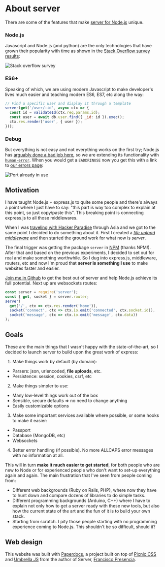 # About server

There are some of the features that make [server for Node.js](https://serverjs.io/) unique.



### Node.js

Javascript and Node.js (and python) are the only technologies that have grown their popularity with time as shown in the [Stack Overflow survey results](https://stackoverflow.com/insights/survey/2017/):

![Stack overflow survey](/img/survey.svg)



### ES6+

Speaking of which, we are using modern Javascript to make developer's lives much easier and teaching modern ES6, ES7, etc along the way:

```js
// Find a specific user and display it through a template
server(get('/user/:id', async ctx => {
  const id = validateId(ctx.req.params.id);
  const user = await db.user.find({ _id: id }).exec();
  ctx.res.render('user', { user });
}));
```



### Debug

But everything is not easy and not everything works on the first try; Node.js has [arguably done a bad job here](https://medium.com/@tjholowaychuk/farewell-node-js-4ba9e7f3e52b#2a64), so we are extending its functionality with [`human-error`](https://github.com/franciscop/human-error). When you would get a `EADDRINUSE` now you get this with a link to [our errors page](/errors):

![Port already in use](../img/portused.png)








## Motivation

I have taught Node.js + express.js to quite some people and there's always a point where I just have to say: "this part is way too complex to explain at this point, so just copy/paste this". This breaking point is connecting express.js to all those middlewares.

When I was [traveling with Hacker Paradise](http://www.hackerparadise.org/) through Asia and we got to the same point I decided to do something about it. First I created a [*file upload middleware*](https://github.com/franciscop/express-data-parser) and then started the ground work for what now is *server*.

The final trigger was getting the package `server` in [NPM](https://www.npmjs.com/package/server) (thanks NPM!). After that and based on the previous experiments, I decided to set out for real and make something worthwhile. So I dug into express.js, middleware, routers, etc and now I'm proud that **server is something I use** to make websites faster and easier.

[Join me in Github](https://github.com/franciscop/server) to get the best out of server and help Node.js achieve its full potential. Next up are websockets routes:

```js
const server = require('server');
const { get, socket } = server.router;
server(
  get('/', ctx => ctx.res.render('home')),
  socket('connect', ctx => ctx.io.emit('connected', ctx.socket.id)),
  socket('message', ctx => ctx.io.emit('message', ctx.data))
);
```



## Goals

These are the main things that I wasn't happy with the state-of-the-art, so I decided to launch server to build upon the great work of express:

1. Make things work by default (by domain):
  - Parsers: json, urlencoded, **file uploads**, etc.
  - Persistence: session, cookies, csrf, etc

2. Make things simpler to use:
  - Many low-level things work out of the box
  - Sensible, secure defaults => no need to change anything
  - Easily customizable options

3. Make some important services available where possible, or some hooks to make it easier:
  - Passport
  - Database (MongoDB, etc)
  - Websockets

4. Better error handling (if possible). No more ALLCAPS error messages with no information at all.


This will in turn **make it much easier to get started**, for both people who are new to Node or for experienced people who don't want to set-up everything again and again. The main frustration that I've seen from people coming from:

- Different web backgrounds (Ruby on Rails, PHP), where now they have to hunt down and compare dozens of libraries to do simple tasks.
- Different programming backgrounds (Arduino, C++) where I have to explain not only how to get a server ready with these new tools, but also how the current state of the art and the fun of it is to build your own stack.
- Starting from scratch. I pity those people starting with no programming experience coming to Node.js. This shouldn't be so difficult, should it?



## Web design

This website was built with [Paperdocs](http://francisco.io/paperdocs/), a project built on top of [Picnic CSS](https://picnicss.com/) and [Umbrella JS](https://umbrellajs.com/) from the author of Server, [Francisco Presencia](http://francisco.io/).
